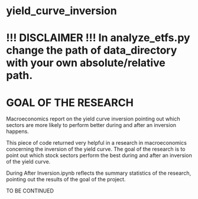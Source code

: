 # yield_curve_inversion

<h1>!!! DISCLAIMER !!! 
In analyze_etfs.py change the path of data_directory with your own absolute/relative path. 
</h1>

<h1>
<bold>GOAL OF THE RESEARCH</bold>
</h1>
Macroeconomics report on the yield curve inversion pointing out which sectors are more likely to perform better during and after an inversion happens.

This piece of code returned very helpful in a research in macroeconomics concerning the inversion of the yield curve. 
The goal of the research is to point out which stock sectors perform the best during and after an inversion of the yield curve. 

During After Inversion.ipynb reflects the summary statistics of the research, pointing out the results of the goal of the project.

TO BE CONTINUED
